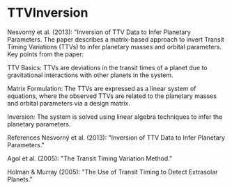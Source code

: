 # TTVInversion
Nesvorný et al. (2013): "Inversion of TTV Data to Infer Planetary Parameters.
The paper describes a matrix-based approach to invert Transit Timing Variations (TTVs) to infer planetary masses and orbital parameters. Key points from the paper:

TTV Basics: TTVs are deviations in the transit times of a planet due to gravitational interactions with other planets in the system.

Matrix Formulation: The TTVs are expressed as a linear system of equations, where the observed TTVs are related to the planetary masses and orbital parameters via a design matrix.

Inversion: The system is solved using linear algebra techniques to infer the planetary parameters.

References
Nesvorný et al. (2013): "Inversion of TTV Data to Infer Planetary Parameters."

Agol et al. (2005): "The Transit Timing Variation Method."

Holman & Murray (2005): "The Use of Transit Timing to Detect Extrasolar Planets."
